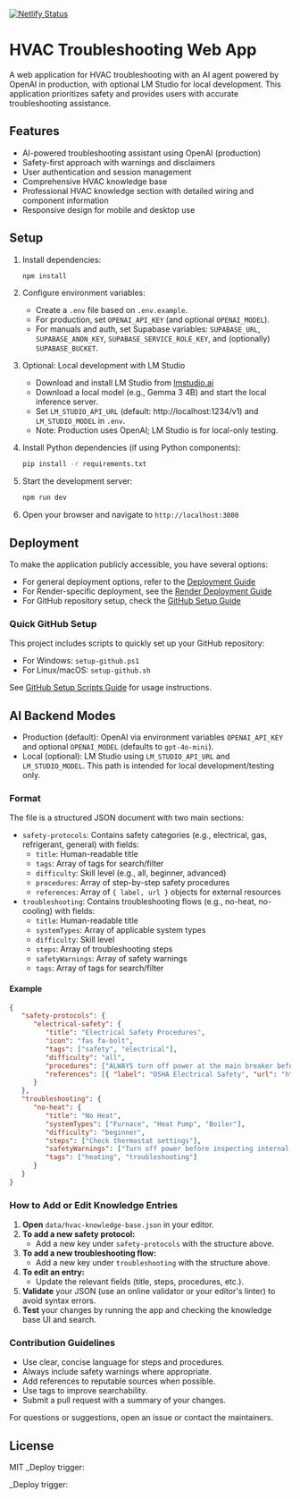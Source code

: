 [![Netlify Status](https://api.netlify.com/api/v1/badges/c059242d-7df3-4b9b-95a5-d55465dcee1d/deploy-status)](https://app.netlify.com/projects/ai-tech-hub/deploys)

# HVAC Troubleshooting Web App

A web application for HVAC troubleshooting with an AI agent powered by OpenAI in production, with optional LM Studio for local development. This application prioritizes safety and provides users with accurate troubleshooting assistance.

## Features

- AI-powered troubleshooting assistant using OpenAI (production)
- Safety-first approach with warnings and disclaimers
- User authentication and session management
- Comprehensive HVAC knowledge base
- Professional HVAC knowledge section with detailed wiring and component information
- Responsive design for mobile and desktop use

## Setup

1. Install dependencies:
   ```bash
   npm install
   ```

2. Configure environment variables:
   - Create a `.env` file based on `.env.example`.
   - For production, set `OPENAI_API_KEY` (and optional `OPENAI_MODEL`).
   - For manuals and auth, set Supabase variables: `SUPABASE_URL`, `SUPABASE_ANON_KEY`, `SUPABASE_SERVICE_ROLE_KEY`, and (optionally) `SUPABASE_BUCKET`.

3. Optional: Local development with LM Studio
   - Download and install LM Studio from [lmstudio.ai](https://lmstudio.ai/)
   - Download a local model (e.g., Gemma 3 4B) and start the local inference server.
   - Set `LM_STUDIO_API_URL` (default: http://localhost:1234/v1) and `LM_STUDIO_MODEL` in `.env`.
   - Note: Production uses OpenAI; LM Studio is for local-only testing.

4. Install Python dependencies (if using Python components):
   ```bash
   pip install -r requirements.txt
   ```

5. Start the development server:
   ```bash
   npm run dev
   ```

6. Open your browser and navigate to `http://localhost:3000`

## Deployment

To make the application publicly accessible, you have several options:

- For general deployment options, refer to the [Deployment Guide](DEPLOYMENT.md)
- For Render-specific deployment, see the [Render Deployment Guide](RENDER_DEPLOYMENT.md)
- For GitHub repository setup, check the [GitHub Setup Guide](GITHUB_SETUP.md)

### Quick GitHub Setup

This project includes scripts to quickly set up your GitHub repository:

- For Windows: `setup-github.ps1`
- For Linux/macOS: `setup-github.sh`

See [GitHub Setup Scripts Guide](GITHUB_SETUP_SCRIPTS.md) for usage instructions.

## AI Backend Modes

- Production (default): OpenAI via environment variables `OPENAI_API_KEY` and optional `OPENAI_MODEL` (defaults to `gpt-4o-mini`).
- Local (optional): LM Studio using `LM_STUDIO_API_URL` and `LM_STUDIO_MODEL`. This path is intended for local development/testing only.

### Format
The file is a structured JSON document with two main sections:

- `safety-protocols`: Contains safety categories (e.g., electrical, gas, refrigerant, general) with fields:
   - `title`: Human-readable title
   - `tags`: Array of tags for search/filter
   - `difficulty`: Skill level (e.g., all, beginner, advanced)
   - `procedures`: Array of step-by-step safety procedures
   - `references`: Array of `{ label, url }` objects for external resources
- `troubleshooting`: Contains troubleshooting flows (e.g., no-heat, no-cooling) with fields:
   - `title`: Human-readable title
   - `systemTypes`: Array of applicable system types
   - `difficulty`: Skill level
   - `steps`: Array of troubleshooting steps
   - `safetyWarnings`: Array of safety warnings
   - `tags`: Array of tags for search/filter

#### Example
```json
{
   "safety-protocols": {
      "electrical-safety": {
         "title": "Electrical Safety Procedures",
         "icon": "fas fa-bolt",
         "tags": ["safety", "electrical"],
         "difficulty": "all",
         "procedures": ["ALWAYS turn off power at the main breaker before electrical work"],
         "references": [{ "label": "OSHA Electrical Safety", "url": "https://www.osha.gov/electrical" }]
      }
   },
   "troubleshooting": {
      "no-heat": {
         "title": "No Heat",
         "systemTypes": ["Furnace", "Heat Pump", "Boiler"],
         "difficulty": "beginner",
         "steps": ["Check thermostat settings"],
         "safetyWarnings": ["Turn off power before inspecting internal components"],
         "tags": ["heating", "troubleshooting"]
      }
   }
}
```

### How to Add or Edit Knowledge Entries

1. **Open** `data/hvac-knowledge-base.json` in your editor.
2. **To add a new safety protocol:**
    - Add a new key under `safety-protocols` with the structure above.
3. **To add a new troubleshooting flow:**
    - Add a new key under `troubleshooting` with the structure above.
4. **To edit an entry:**
    - Update the relevant fields (title, steps, procedures, etc.).
5. **Validate** your JSON (use an online validator or your editor's linter) to avoid syntax errors.
6. **Test** your changes by running the app and checking the knowledge base UI and search.

### Contribution Guidelines

- Use clear, concise language for steps and procedures.
- Always include safety warnings where appropriate.
- Add references to reputable sources when possible.
- Use tags to improve searchability.
- Submit a pull request with a summary of your changes.

For questions or suggestions, open an issue or contact the maintainers.

## License

MIT
_Deploy trigger: 

_Deploy trigger: 
